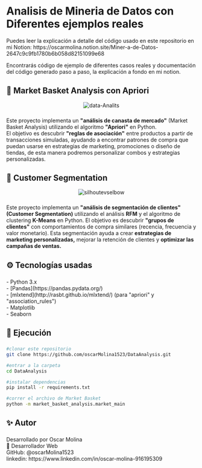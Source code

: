 <h1 align="left">Analisis de Mineria de Datos con Diferentes ejemplos reales</h1>
<p>Puedes leer la explicación a detalle del código usado en este repositorio en mi Notion: https://oscarmolina.notion.site/Miner-a-de-Datos-2647c9c9fb1780b6b058d82151099e68

Encontrarás código de ejemplo de diferentes casos reales y documentación del código generado paso a paso, la explicación a fondo en mi notion.</p>
<h2 align="left">🛒 Market Basket Analysis con Apriori</h1>

<div align="center">
  <img src="https://i.ibb.co/F44kqcNC/data-Analits.png" alt="data-Analits" border="0">
</div>

###

<p align="left">Este proyecto implementa un <strong>"análisis de canasta de mercado"</strong> (Market Basket Analysis) utilizando el algoritmo <strong>"Apriori"</strong> en Python.  <br>El objetivo es descubrir <strong>"reglas de asociación"</strong> entre productos a partir de transacciones simuladas, ayudando a encontrar patrones de compra que puedan usarse en estrategias de marketing, promociones o diseño de tiendas, de esta manera podremos personalizar combos y estrategias personalizadas.</p>

###
<h2 align="left">👥 Customer Segmentation</h1>

<div align="center">
  <img src="https://i.ibb.co/KxMvvkrq/silhoutevselbow.png" alt="silhoutevselbow" border="0">
</div>

###

<p align="left">Este proyecto implementa un <strong>"análisis de segmentación de clientes" (Customer Segmentation)</strong> utilizando el análisis <strong>RFM</strong> y el algoritmo de clustering <strong>K-Means</strong> en Python.
El objetivo es descubrir <strong>"grupos de clientes"</strong> con comportamientos de compra similares (recencia, frecuencia y valor monetario). Esta segmentación ayuda a crear <strong>estrategias de marketing personalizadas,</strong> mejorar la retención de clientes y <strong>optimizar las campañas de ventas.</strong></p>

###

<h2 align="left">⚙️ Tecnologías usadas</h2>

###

<p align="left">- Python 3.x<br>- [Pandas](https://pandas.pydata.org/)<br>- [mlxtend](http://rasbt.github.io/mlxtend/) (para "apriori" y "association_rules")<br>- Matplotlib<br>- Seaborn</p>

###

<h2 align="left">🚀 Ejecución</h2>

###
```bash
#clonar este repositorio
git clone https://github.com/oscarMolina1523/DataAnalysis.git

#entrar a la carpeta
cd DataAnalysis

#instalar dependencias 
pip install -r requirements.txt

#correr el archivo de Market Basket
python -m market_basket_analysis.market_main
```
###

<h2 align="left">✨ Autor</h2>

###

<p align="left">Desarrollado por Oscar Molina<br>💼 Desarrollador Web<br>GitHub: @oscarMolina1523<br>linkedin: https://www.linkedin.com/in/oscar-molina-916195309</p>

###
